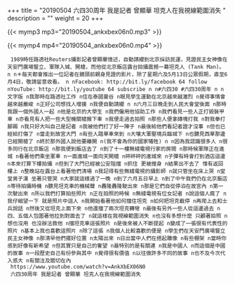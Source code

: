 +++
title = "20190504  六四30周年 我是記者 曾顯華 坦克人在我視線範圍消失 "
description = ""
weight = 20
+++

{{< mymp3 mp3="20190504_ankxbex06n0.mp3" >}}

{{< mymp4 mp4="20190504_ankxbex06n0.mp4" >}}

     1989時任路透社Reuters攝影記者曾顯華憶述，自動請纓到北京採訪民運，見證民主女神像在天安門廣場豎立、軍隊入城、開槍，而他從北京飯店露台拍攝震撼一幕坦克人 (Tank Man)。 n n＊每天都會推出一位記者在鏡頭前親身見證的影片，除了星期六及5月13日公眾假期，直至6月4日，敬請留意收看。 n nFacebook: http://bit.ly/facebook 64 follow nYouTube: http://bit.ly/youtube 64 subscribe n n#六四30 #六四30周年 n n文字版 n我那時在路透社工作 n住在泰國曼谷 n眼見學生運動在北京越來越激烈 n覺得事情會越來越嚴峻 n正好公司想找人增援 n我便自動請纓 n n六月三日晚走到人民大會堂後面 n那時我跟一個外國人一起 n他是北京的大學生 n我們僱用他協助工作 n我們看見一些人正打毀裝甲車 n亦看見有人把一些大型機關槍搬下車 n我便走過去拍照 n那些人便拿磚塊打我 n對我拳打腳踢 n我只好大叫自己是記者 n我被他們打了好一陣子 n最後給他們看記者證才沒事 n但也已經給打傷了 n當走到故宮大門 n有些人踏單車來到 n大嚷大軍壓境兵臨城下 n也聽見西單那邊已經開槍了 n終於那外國人說他要離開 n(我不會為你的國家犧牲) n n因為我認識很多人 n很多同行在北京飯店 n那我便到飯店去了 n到了十一樓無綫電視行家的房間 n那時候軍隊正在進城 n看著他們乘坐軍車 n一面進城一面向天開槍 n砰砰砰的進城來 n子彈有時會打到酒店這邊 n本來打算下樓拍攝 n但到了大門已經被公安阻擋 n抓住 更被搜身 n結果出不去了 惟有返回樓上 n整晚站在露台上看著他們清場 n我記得有些無綫電視的攝影師 n就只管坐在床上哭 n堂堂男子漢 坐著只管哭 n大家就這樣過了一晚 n到了六月五日早上 n到了中午我們仍在北京飯店 n等待拍攝時機 n聽見坦克車的機械聲 n轟隆轟隆駛出來 n那是它們自從停泊在故宮內 n第一次駛出來 n所以我們打算拍些照片 n正在拍照的時候 n無綫電視有位女記者 n說這個人瘋了 n我仔細望一下 就是照片中這人 n我開始看著他如何擋住坦克 n如何把坦克截停 n再爬上去和士兵說話 n然後又從坦克上面下來 n他還擋了兩次坦克轉彎 n最後有另外一些人從這邊過去 n四、五個人包圍著他拉到對面去了 n就這樣在我視線範圍消失 n也沒有多想什麼 只顧著拍照 n想也沒用 也沒辦法救他 n擋坦克車這張照片 n是後來被人不斷提起 n變成了一張很有代表性的照片 n基本上我也喜歡這照片 n除了這張 n我個人比較喜歡的便是 n學生們在天安門廣場豎立民主女神像 n那清早他們擺好位置 n太陽出來 n日出當中人們在搭起雕像 n有些棚架 n當時你感到好像有新希望 n但其實只是自己的奢望 n最特別的是有關連 n我是中國人 n而這個是中國的故事 n一段歷史自己有份參與其中 n覺得很有價值 n以往做許多不同的故事 n也不及今次代入感大 n有關注及關切在內 
     https://www.youtube.com/watch?v=AnkXbEX06N0 
     六四30周年 我是記者 曾顯華 坦克人在我視線範圍消失 
